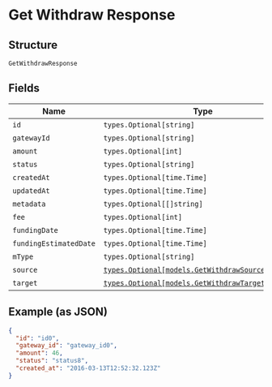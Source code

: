 
# Get Withdraw Response

## Structure

`GetWithdrawResponse`

## Fields

| Name | Type | Tags | Description |
|  --- | --- | --- | --- |
| `id` | `types.Optional[string]` | Optional | - |
| `gatewayId` | `types.Optional[string]` | Optional | - |
| `amount` | `types.Optional[int]` | Optional | - |
| `status` | `types.Optional[string]` | Optional | - |
| `createdAt` | `types.Optional[time.Time]` | Optional | - |
| `updatedAt` | `types.Optional[time.Time]` | Optional | - |
| `metadata` | `types.Optional[[]string]` | Optional | - |
| `fee` | `types.Optional[int]` | Optional | - |
| `fundingDate` | `types.Optional[time.Time]` | Optional | - |
| `fundingEstimatedDate` | `types.Optional[time.Time]` | Optional | - |
| `mType` | `types.Optional[string]` | Optional | - |
| `source` | [`types.Optional[models.GetWithdrawSourceResponse]`](../../doc/models/get-withdraw-source-response.md) | Optional | - |
| `target` | [`types.Optional[models.GetWithdrawTargetResponse]`](../../doc/models/get-withdraw-target-response.md) | Optional | - |

## Example (as JSON)

```json
{
  "id": "id0",
  "gateway_id": "gateway_id0",
  "amount": 46,
  "status": "status8",
  "created_at": "2016-03-13T12:52:32.123Z"
}
```

